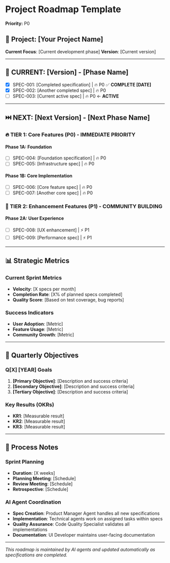 # Project Roadmap Template

**Priority:** P0

## 🎯 Project: [Your Project Name]

**Current Focus**: [Current development phase]
**Version**: [Current version]

---

## 🚀 CURRENT: [Version] - [Phase Name]

- [x] SPEC-001: [Completed specification] | 🔥 P0 ✅ **COMPLETE [DATE]**
- [x] SPEC-002: [Another completed spec] | 🔥 P0
- [ ] SPEC-003: [Current active spec] | 🔥 P0 ← **ACTIVE**

---

## ⏭️ NEXT: [Next Version] - [Next Phase Name]

### 🔥 **TIER 1: Core Features (P0)** - **IMMEDIATE PRIORITY**

#### **Phase 1A: Foundation**

- [ ] SPEC-004: [Foundation specification] | 🔥 P0
- [ ] SPEC-005: [Infrastructure spec] | 🔥 P0

#### **Phase 1B: Core Implementation**

- [ ] SPEC-006: [Core feature spec] | 🔥 P0
- [ ] SPEC-007: [Another core spec] | 🔥 P0

### 🤝 **TIER 2: Enhancement Features (P1)** - **COMMUNITY BUILDING**

#### **Phase 2A: User Experience**

- [ ] SPEC-008: [UX enhancement] | ⚡ P1
- [ ] SPEC-009: [Performance spec] | ⚡ P1

---

## 📊 Strategic Metrics

### Current Sprint Metrics

- **Velocity**: [X specs per month]
- **Completion Rate**: [X% of planned specs completed]
- **Quality Score**: [Based on test coverage, bug reports]

### Success Indicators

- **User Adoption**: [Metric]
- **Feature Usage**: [Metric]
- **Community Growth**: [Metric]

---

## 🎯 Quarterly Objectives

### Q[X] [YEAR] Goals

1. **[Primary Objective]**: [Description and success criteria]
2. **[Secondary Objective]**: [Description and success criteria]
3. **[Tertiary Objective]**: [Description and success criteria]

### Key Results (OKRs)

- **KR1**: [Measurable result]
- **KR2**: [Measurable result]
- **KR3**: [Measurable result]

---

## 🔄 Process Notes

### Sprint Planning

- **Duration**: [X weeks]
- **Planning Meeting**: [Schedule]
- **Review Meeting**: [Schedule]
- **Retrospective**: [Schedule]

### AI Agent Coordination

- **Spec Creation**: Product Manager Agent handles all new specifications
- **Implementation**: Technical agents work on assigned tasks within specs
- **Quality Assurance**: Code Quality Specialist validates all implementations
- **Documentation**: UI Developer maintains user-facing documentation

---

_This roadmap is maintained by AI agents and updated automatically as specifications are completed._
